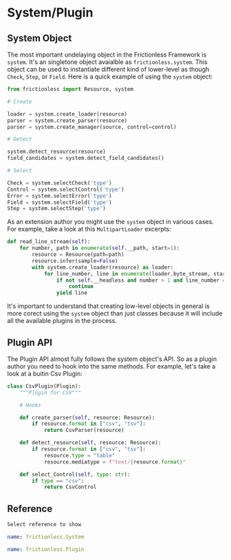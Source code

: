 # System/Plugin

## System Object

The most important undelaying object in the Frictionless Framework is `system`. It's an singletone object avaialble as `frictionless.system`. This object can be used to instantiate different kind of lower-level as though `Check`, `Step`, or `Field`. Here is a quick example of using the `system` object:

```python tabs=Python
from frictionless import Resource, system

# Create

loader = system.create_loader(resource)
parser = system.create_parser(resource)
parser = system.create_manager(source, control=control)

# Detect

system.detect_resource(resource)
field_candidates = system.detect_field_candidates()

# Select

Check = system.selectCheck('type')
Control = system.selectControl('type')
Error = system.selectError('type')
Field = system.selectField('type')
Step = system.selectStep('type')
```

As an extension author you might use the `system` object in various cases. For example, take a look at this `MultipartLoader` excerpts:

```python tabs=Python
def read_line_stream(self):
    for number, path in enumerate(self.__path, start=1):
        resource = Resource(path=path)
        resource.infer(sample=False)
        with system.create_loader(resource) as loader:
            for line_number, line in enumerate(loader.byte_stream, start=1):
                if not self.__headless and number > 1 and line_number == 1:
                    continue
                yield line
```

It's important to understand that creating low-level objects in general is more corect using the `system` object than just classes because it will include all the available plugins in the process.

## Plugin API

The Plugin API almost fully follows the system object's API. So as a plugin author you need to hook into the same methods. For example, let's take a look at a buitin Csv Plugin:

```python tabs=Python
class CsvPlugin(Plugin):
    """Plugin for CSV"""

    # Hooks

    def create_parser(self, resource: Resource):
        if resource.format in ["csv", "tsv"]:
            return CsvParser(resource)

    def detect_resource(self, resource: Resource):
        if resource.format in ["csv", "tsv"]:
            resource.type = "table"
            resource.mediatype = f"text/{resource.format}"

    def select_Control(self, type: str):
        if type == "csv":
            return CsvControl
```

## Reference

```markdown tabs=Select
Select reference to show
```

```yaml reference tabs=System
name: frictionless.System
```

```yaml reference tabs=Plugin
name: frictionless.Plugin
```
